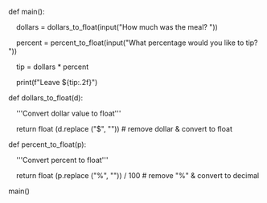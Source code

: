def main():

    dollars = dollars_to_float(input("How much was the meal? "))

    percent = percent_to_float(input("What percentage would you like to tip? "))

    tip = dollars * percent

    print(f"Leave ${tip:.2f}")

  
  

def dollars_to_float(d):

    '''Convert dollar value to float'''

    return float (d.replace ("$", "")) # remove dollar & convert to float

  

def percent_to_float(p):

    '''Convert percent to float'''

    return float (p.replace ("%", "")) / 100 # remove "%" & convert to decimal

  
  

main()